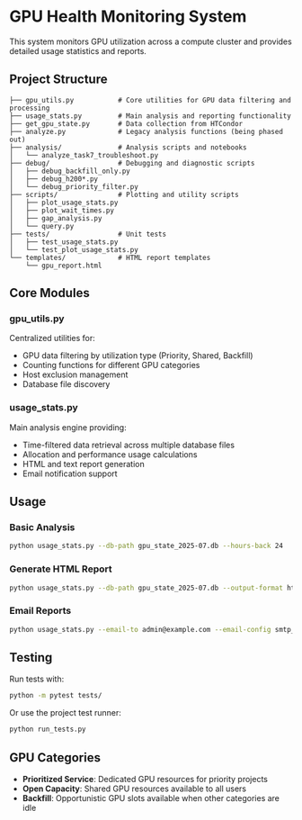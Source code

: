 # GPU Health Monitoring System

This system monitors GPU utilization across a compute cluster and provides detailed usage statistics and reports.

## Project Structure

```
├── gpu_utils.py           # Core utilities for GPU data filtering and processing
├── usage_stats.py         # Main analysis and reporting functionality  
├── get_gpu_state.py       # Data collection from HTCondor
├── analyze.py             # Legacy analysis functions (being phased out)
├── analysis/              # Analysis scripts and notebooks
│   └── analyze_task7_troubleshoot.py
├── debug/                 # Debugging and diagnostic scripts
│   ├── debug_backfill_only.py
│   ├── debug_h200*.py
│   └── debug_priority_filter.py
├── scripts/               # Plotting and utility scripts
│   ├── plot_usage_stats.py
│   ├── plot_wait_times.py
│   ├── gap_analysis.py
│   └── query.py
├── tests/                 # Unit tests
│   ├── test_usage_stats.py
│   └── test_plot_usage_stats.py
└── templates/             # HTML report templates
    └── gpu_report.html
```

## Core Modules

### gpu_utils.py
Centralized utilities for:
- GPU data filtering by utilization type (Priority, Shared, Backfill)
- Counting functions for different GPU categories
- Host exclusion management
- Database file discovery

### usage_stats.py  
Main analysis engine providing:
- Time-filtered data retrieval across multiple database files
- Allocation and performance usage calculations
- HTML and text report generation
- Email notification support

## Usage

### Basic Analysis
```bash
python usage_stats.py --db-path gpu_state_2025-07.db --hours-back 24
```

### Generate HTML Report
```bash
python usage_stats.py --db-path gpu_state_2025-07.db --output-format html --output-file report.html
```

### Email Reports
```bash
python usage_stats.py --email-to admin@example.com --email-config smtp_config.yaml
```

## Testing

Run tests with:
```bash
python -m pytest tests/
```

Or use the project test runner:
```bash
python run_tests.py
```

## GPU Categories

- **Prioritized Service**: Dedicated GPU resources for priority projects
- **Open Capacity**: Shared GPU resources available to all users  
- **Backfill**: Opportunistic GPU slots available when other categories are idle
